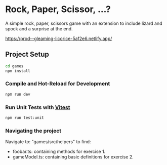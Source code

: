 # Rock, Paper, Scissor, ...?

A simple rock, paper, scissors game with an extension to include lizard and spock and a surprise at the end.

https://prod--gleaming-licorice-5af2e6.netlify.app/

## Project Setup

```sh
cd games
npm install
```

### Compile and Hot-Reload for Development

```sh
npm run dev
```

### Run Unit Tests with [Vitest](https://vitest.dev/)

```sh
npm run test:unit
```
### Navigating the project
Navigate to: "games/src/helpers" to find:
- foobar.ts: containing methods for exercise 1.
- gameModel.ts: containing basic definitions for exercise 2.
